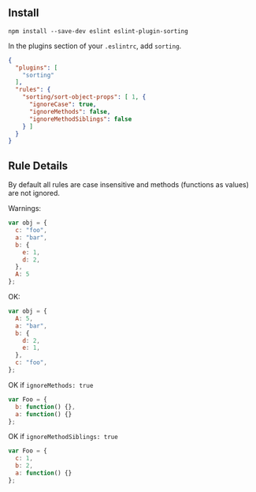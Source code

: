 ## Install

`npm install --save-dev eslint eslint-plugin-sorting`

In the plugins section of your `.eslintrc`, add `sorting`.

```json
{
  "plugins": [
    "sorting"
  ],
  "rules": {
    "sorting/sort-object-props": [ 1, {
      "ignoreCase": true,
      "ignoreMethods": false,
      "ignoreMethodSiblings": false
    } ]
  }
}
```

## Rule Details

By default all rules are case insensitive and methods (functions as values) are not ignored.


Warnings:

```js
var obj = {
  c: "foo",
  a: "bar",
  b: {
    e: 1,
    d: 2,
  },
  A: 5
};
```

OK:

```js
var obj = {
  A: 5,
  a: "bar",
  b: {
    d: 2,
    e: 1,
  },
  c: "foo",
};
```

OK if `ignoreMethods: true`

```js
var Foo = {
  b: function() {},
  a: function() {}
};
```

OK if `ignoreMethodSiblings: true`

```js
var Foo = {
  c: 1,
  b: 2,
  a: function() {}
};
```
